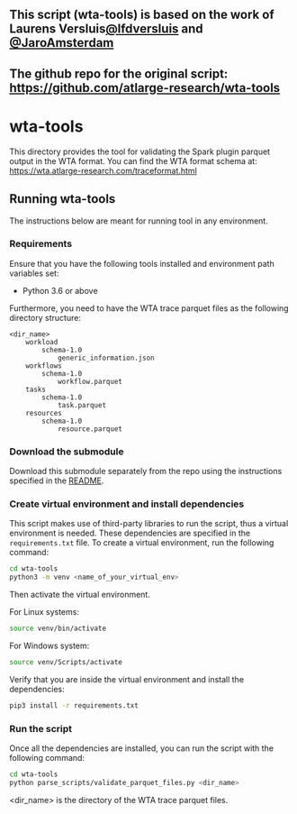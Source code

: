 ## This script (wta-tools) is based on the work of Laurens Versluis[@lfdversluis](https://github.com/lfdversluis) and [@JaroAmsterdam](https://github.com/JaroAmsterdam)
## The github repo for the original script: https://github.com/atlarge-research/wta-tools

# wta-tools
This directory provides the tool for validating the Spark plugin parquet output in the WTA format. You can find the WTA format schema at: https://wta.atlarge-research.com/traceformat.html

## Running wta-tools
The instructions below are meant for running tool in any environment.

### Requirements
Ensure that you have the following tools installed and environment path variables set:
- Python 3.6 or above

Furthermore, you need to have the WTA trace parquet files as the following directory structure:

```
<dir_name>
    workload
        schema-1.0
            generic_information.json
    workflows
        schema-1.0
            workflow.parquet
    tasks
        schema-1.0
            task.parquet
    resources
        schema-1.0
            resource.parquet    
```

### Download the submodule
Download this submodule separately from the repo using the instructions specified in the [README](../README.md). 

### Create virtual environment and install dependencies
This script makes use of third-party libraries to run the script, thus a virtual environment is needed. These dependencies are specified in the `requirements.txt` file. To create a virtual environment, run the following command:

```bash
cd wta-tools
python3 -m venv <name_of_your_virtual_env>
```

Then activate the virtual environment.

For Linux systems:
```bash
source venv/bin/activate
```

For Windows system:
```bash
source venv/Scripts/activate
```

Verify that you are inside the virtual environment and install the dependencies:

```bash
pip3 install -r requirements.txt
```

### Run the script
Once all the dependencies are installed, you can run the script with the following command:

```bash
cd wta-tools
python parse_scripts/validate_parquet_files.py <dir_name>
```

<dir_name> is the directory of the WTA trace parquet files.
